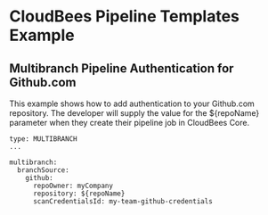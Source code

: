 # CloudBees Pipeline Templates Example
## Multibranch Pipeline Authentication for Github.com

This example shows how to add authentication to your Github.com repository. The developer will supply the value for the ${repoName} parameter when they create their pipeline job in CloudBees Core.

````
type: MULTIBRANCH
...

multibranch:
  branchSource:
    github:
      repoOwner: myCompany
      repository: ${repoName}
      scanCredentialsId: my-team-github-credentials
````